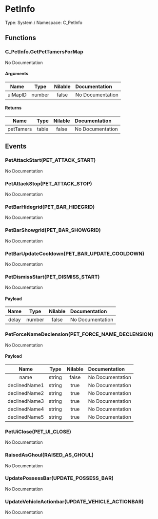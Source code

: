 # PetInfo

Type: System / Namespace: C_PetInfo

## Functions

### C_PetInfo.GetPetTamersForMap

No Documentation
#### Arguments
|Name|Type|Nilable|Documentation|
|:---:|:---:|:---:|:---|
|uiMapID|number|false|No Documentation|
#### Returns
|Name|Type|Nilable|Documentation|
|:---:|:---:|:---:|:---|
|petTamers|table|false|No Documentation|
## Events

### PetAttackStart(PET_ATTACK_START)

No Documentation
### PetAttackStop(PET_ATTACK_STOP)

No Documentation
### PetBarHidegrid(PET_BAR_HIDEGRID)

No Documentation
### PetBarShowgrid(PET_BAR_SHOWGRID)

No Documentation
### PetBarUpdateCooldown(PET_BAR_UPDATE_COOLDOWN)

No Documentation
### PetDismissStart(PET_DISMISS_START)

No Documentation
#### Payload
|Name|Type|Nilable|Documentation|
|:---:|:---:|:---:|:---|
|delay|number|false|No Documentation|
### PetForceNameDeclension(PET_FORCE_NAME_DECLENSION)

No Documentation
#### Payload
|Name|Type|Nilable|Documentation|
|:---:|:---:|:---:|:---|
|name|string|false|No Documentation|
|declinedName1|string|true|No Documentation|
|declinedName2|string|true|No Documentation|
|declinedName3|string|true|No Documentation|
|declinedName4|string|true|No Documentation|
|declinedName5|string|true|No Documentation|
### PetUiClose(PET_UI_CLOSE)

No Documentation
### RaisedAsGhoul(RAISED_AS_GHOUL)

No Documentation
### UpdatePossessBar(UPDATE_POSSESS_BAR)

No Documentation
### UpdateVehicleActionbar(UPDATE_VEHICLE_ACTIONBAR)

No Documentation